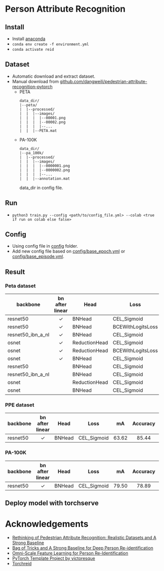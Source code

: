 # Person Attribute Recognition

## Install

- Install [anaconda](https://docs.anaconda.com/)
- `conda env create -f environment.yml`
- `conda activate reid`

## Dataset

- Automatic download and extract dataset.
- Manual download from [github.com/dangweili/pedestrian-attribute-recognition-pytorch](https://github.com/dangweili/pedestrian-attribute-recognition-pytorch)
  - PETA
    ```
    data_dir/
    |--peta/
    |  |--processed/
    |  |  |--images/
    |  |  |  |--00001.png
    |  |  |  |--00002.png
    |  |  |  |--...
    |  |  |--PETA.mat
    ```
  - PA-100K
    ```
    data_dir/
    |--pa_100k/
    |  |--processed/
    |  |  |--images/
    |  |  |  |--0000001.png
    |  |  |  |--0000002.png
    |  |  |  |--...
    |  |  |--annotation.mat
    ```
    data_dir in config file.

## Run

- `python3 train.py --config <path/to/config_file.yml> --colab <true if run on colab else false>`

## Config

- Using config file in [config](config) folder.
- Add new config file based on [config/base_epoch.yml](config/base.yml) or [config/base_episode.yml](config/base_episode.yml).

## Result

### Peta dataset

| backbone          | bn after linear | Head          | Loss              |  mA   | Accuracy | Precision | Recall | F1-Score |
| ----------------- | :-------------: | ------------- | ----------------- | :---: | :------: | :-------: | :----: | :------: |
| resnet50          |     &check;     | BNHead        | CEL_Sigmoid       | 84.79 |  80.07   |   88.28   | 86.24  |  86.98   |
| resnet50          |     &check;     | BNHead        | BCEWithLogitsLoss | 79.47 |  76.33   |   87.22   | 82.38  |  84.33   |
| resnet50_ibn_a_nl |     &check;     | BNHead        | CEL_Sigmoid       | 83.49 |  79.60   |   88.89   | 85.14  |  86.65   |
| osnet             |     &check;     | ReductionHead | CEL_Sigmoid       | 77.67 |  73.44   |   84.17   | 80.60  |  81.97   |
| osnet             |     &check;     | ReductionHead | BCEWithLogitsLoss | 71.00 |  67.49   |   85.60   | 72.94  |  77.94   |
| osnet             |     &check;     | BNHead        | CEL_Sigmoid       | 77.89 |  72.57   |   83.68   | 79.96  |  81.32   |
| resnet50          |                 | BNHead        | CEL_Sigmoid       | 82.67 |  78.61   |   88.53   | 84.17  |  85.91   |
| resnet50_ibn_a_nl |                 | BNHead        | CEL_Sigmoid       | 82.24 |  78.57   |   88.48   | 84.20  |  85.91   |
| osnet             |                 | ReductionHead | CEL_Sigmoid       | 77.93 |  73.00   |   83.82   | 80.65  |  81.81   |
| osnet             |                 | BNHead        | CEL_Sigmoid       | 77.72 |  73.04   |   84.65   | 79.82  |  81.68   |

### PPE dataset

| backbone | bn after linear | Head   | Loss        |  mA   | Accuracy | Precision | Recall | F1-Score |
| -------- | :-------------: | ------ | ----------- | :---: | :------: | :-------: | :----: | :------: |
| resnet50 |     &check;     | BNHead | CEL_Sigmoid | 63.62 |  85.44   |   88.28   | 90.51  |  88.08   |

### PA-100K

| backbone | bn after linear | Head   | Loss        |  mA   | Accuracy | Precision | Recall | F1-Score |
| -------- | :-------------: | ------ | ----------- | :---: | :------: | :-------: | :----: | :------: |
| resnet50 |     &check;     | BNHead | CEL_Sigmoid | 79.50 |  78.89   |   88.17   | 86.28  |  86.80   |

## Deploy model with torchserve

# Acknowledgements

- [Rethinking of Pedestrian Attribute Recognition: Realistic Datasets and A Strong Baseline](https://arxiv.org/pdf/2005.11909.pdf)
- [Bag of Tricks and A Strong Baseline for Deep Person Re-identification](https://arxiv.org/pdf/1903.07071.pdf)
- [Omni-Scale Feature Learning for Person Re-Identification](https://arxiv.org/pdf/1905.00953.pdf)
- [PyTorch Template Project by victoresque](https://github.com/victoresque/pytorch-template)
- [Torchreid](https://github.com/KaiyangZhou/deep-person-reid)
